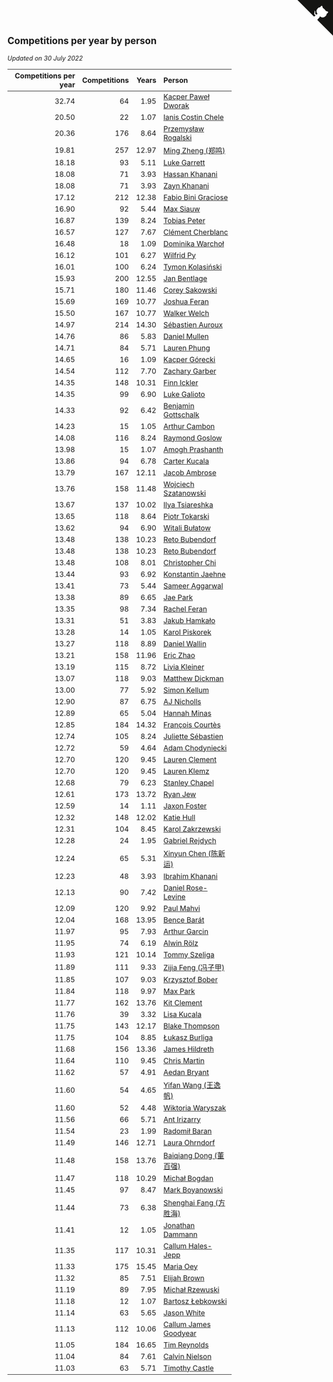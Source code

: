 ## Competitions per year by person

*Updated on 30 July 2022*

| Competitions per year | Competitions | Years | Person |
| ---: | ---: | ---: | :--- |
| 32.74 | 64 | 1.95 | [Kacper Paweł Dworak](https://www.worldcubeassociation.org/persons/2020DWOR01) |
| 20.50 | 22 | 1.07 | [Ianis Costin Chele](https://www.worldcubeassociation.org/persons/2021CHEL01) |
| 20.36 | 176 | 8.64 | [Przemysław Rogalski](https://www.worldcubeassociation.org/persons/2013ROGA02) |
| 19.81 | 257 | 12.97 | [Ming Zheng (郑鸣)](https://www.worldcubeassociation.org/persons/2009ZHEN11) |
| 18.18 | 93 | 5.11 | [Luke Garrett](https://www.worldcubeassociation.org/persons/2017GARR05) |
| 18.08 | 71 | 3.93 | [Hassan Khanani](https://www.worldcubeassociation.org/persons/2018KHAN26) |
| 18.08 | 71 | 3.93 | [Zayn Khanani](https://www.worldcubeassociation.org/persons/2018KHAN28) |
| 17.12 | 212 | 12.38 | [Fabio Bini Graciose](https://www.worldcubeassociation.org/persons/2010GRAC02) |
| 16.90 | 92 | 5.44 | [Max Siauw](https://www.worldcubeassociation.org/persons/2017SIAU02) |
| 16.87 | 139 | 8.24 | [Tobias Peter](https://www.worldcubeassociation.org/persons/2014PETE03) |
| 16.57 | 127 | 7.67 | [Clément Cherblanc](https://www.worldcubeassociation.org/persons/2014CHER05) |
| 16.48 | 18 | 1.09 | [Dominika Warchoł](https://www.worldcubeassociation.org/persons/2021WARC01) |
| 16.12 | 101 | 6.27 | [Wilfrid Py](https://www.worldcubeassociation.org/persons/2016PYWI01) |
| 16.01 | 100 | 6.24 | [Tymon Kolasiński](https://www.worldcubeassociation.org/persons/2016KOLA02) |
| 15.93 | 200 | 12.55 | [Jan Bentlage](https://www.worldcubeassociation.org/persons/2010BENT01) |
| 15.71 | 180 | 11.46 | [Corey Sakowski](https://www.worldcubeassociation.org/persons/2011SAKO01) |
| 15.69 | 169 | 10.77 | [Joshua Feran](https://www.worldcubeassociation.org/persons/2011FERA01) |
| 15.50 | 167 | 10.77 | [Walker Welch](https://www.worldcubeassociation.org/persons/2011WELC01) |
| 14.97 | 214 | 14.30 | [Sébastien Auroux](https://www.worldcubeassociation.org/persons/2008AURO01) |
| 14.76 | 86 | 5.83 | [Daniel Mullen](https://www.worldcubeassociation.org/persons/2016MULL04) |
| 14.71 | 84 | 5.71 | [Lauren Phung](https://www.worldcubeassociation.org/persons/2016PHUN02) |
| 14.65 | 16 | 1.09 | [Kacper Górecki](https://www.worldcubeassociation.org/persons/2021GORE01) |
| 14.54 | 112 | 7.70 | [Zachary Garber](https://www.worldcubeassociation.org/persons/2014GARB01) |
| 14.35 | 148 | 10.31 | [Finn Ickler](https://www.worldcubeassociation.org/persons/2012ICKL01) |
| 14.35 | 99 | 6.90 | [Luke Galioto](https://www.worldcubeassociation.org/persons/2015GALI02) |
| 14.33 | 92 | 6.42 | [Benjamin Gottschalk](https://www.worldcubeassociation.org/persons/2016GOTT01) |
| 14.23 | 15 | 1.05 | [Arthur Cambon](https://www.worldcubeassociation.org/persons/2021CAMB01) |
| 14.08 | 116 | 8.24 | [Raymond Goslow](https://www.worldcubeassociation.org/persons/2014GOSL01) |
| 13.98 | 15 | 1.07 | [Amogh Prashanth](https://www.worldcubeassociation.org/persons/2021PRAS01) |
| 13.86 | 94 | 6.78 | [Carter Kucala](https://www.worldcubeassociation.org/persons/2015KUCA01) |
| 13.79 | 167 | 12.11 | [Jacob Ambrose](https://www.worldcubeassociation.org/persons/2010AMBR01) |
| 13.76 | 158 | 11.48 | [Wojciech Szatanowski](https://www.worldcubeassociation.org/persons/2011SZAT01) |
| 13.67 | 137 | 10.02 | [Ilya Tsiareshka](https://www.worldcubeassociation.org/persons/2012TERE01) |
| 13.65 | 118 | 8.64 | [Piotr Tokarski](https://www.worldcubeassociation.org/persons/2013TOKA01) |
| 13.62 | 94 | 6.90 | [Witali Bułatow](https://www.worldcubeassociation.org/persons/2015BUAT01) |
| 13.48 | 138 | 10.23 | [Reto Bubendorf](https://www.worldcubeassociation.org/persons/2012BUBE01) |
| 13.48 | 138 | 10.23 | [Reto Bubendorf](https://www.worldcubeassociation.org/persons/2012BUBE01) |
| 13.48 | 108 | 8.01 | [Christopher Chi](https://www.worldcubeassociation.org/persons/2014CHIC01) |
| 13.44 | 93 | 6.92 | [Konstantin Jaehne](https://www.worldcubeassociation.org/persons/2015JAEH01) |
| 13.41 | 73 | 5.44 | [Sameer Aggarwal](https://www.worldcubeassociation.org/persons/2017AGGA01) |
| 13.38 | 89 | 6.65 | [Jae Park](https://www.worldcubeassociation.org/persons/2015PARK24) |
| 13.35 | 98 | 7.34 | [Rachel Feran](https://www.worldcubeassociation.org/persons/2015FERA01) |
| 13.31 | 51 | 3.83 | [Jakub Hamkało](https://www.worldcubeassociation.org/persons/2018HAMK01) |
| 13.28 | 14 | 1.05 | [Karol Piskorek](https://www.worldcubeassociation.org/persons/2021PISK01) |
| 13.27 | 118 | 8.89 | [Daniel Wallin](https://www.worldcubeassociation.org/persons/2013WALL03) |
| 13.21 | 158 | 11.96 | [Eric Zhao](https://www.worldcubeassociation.org/persons/2010ZHAO19) |
| 13.19 | 115 | 8.72 | [Livia Kleiner](https://www.worldcubeassociation.org/persons/2013KLEI03) |
| 13.07 | 118 | 9.03 | [Matthew Dickman](https://www.worldcubeassociation.org/persons/2013DICK01) |
| 13.00 | 77 | 5.92 | [Simon Kellum](https://www.worldcubeassociation.org/persons/2016KELL12) |
| 12.90 | 87 | 6.75 | [AJ Nicholls](https://www.worldcubeassociation.org/persons/2015NICH04) |
| 12.89 | 65 | 5.04 | [Hannah Minas](https://www.worldcubeassociation.org/persons/2017MINA04) |
| 12.85 | 184 | 14.32 | [François Courtès](https://www.worldcubeassociation.org/persons/2008COUR01) |
| 12.74 | 105 | 8.24 | [Juliette Sébastien](https://www.worldcubeassociation.org/persons/2014SEBA01) |
| 12.72 | 59 | 4.64 | [Adam Chodyniecki](https://www.worldcubeassociation.org/persons/2017CHOD02) |
| 12.70 | 120 | 9.45 | [Lauren Clement](https://www.worldcubeassociation.org/persons/2013KLEM01) |
| 12.70 | 120 | 9.45 | [Lauren Klemz](https://www.worldcubeassociation.org/persons/2013KLEM01) |
| 12.68 | 79 | 6.23 | [Stanley Chapel](https://www.worldcubeassociation.org/persons/2016CHAP04) |
| 12.61 | 173 | 13.72 | [Ryan Jew](https://www.worldcubeassociation.org/persons/2008JEWR01) |
| 12.59 | 14 | 1.11 | [Jaxon Foster](https://www.worldcubeassociation.org/persons/2021FOST01) |
| 12.32 | 148 | 12.02 | [Katie Hull](https://www.worldcubeassociation.org/persons/2010HULL01) |
| 12.31 | 104 | 8.45 | [Karol Zakrzewski](https://www.worldcubeassociation.org/persons/2014ZAKR01) |
| 12.28 | 24 | 1.95 | [Gabriel Rejdych](https://www.worldcubeassociation.org/persons/2020REJD01) |
| 12.24 | 65 | 5.31 | [Xinyun Chen (陈新运)](https://www.worldcubeassociation.org/persons/2017CHEN36) |
| 12.23 | 48 | 3.93 | [Ibrahim Khanani](https://www.worldcubeassociation.org/persons/2018KHAN27) |
| 12.13 | 90 | 7.42 | [Daniel Rose-Levine](https://www.worldcubeassociation.org/persons/2015ROSE01) |
| 12.09 | 120 | 9.92 | [Paul Mahvi](https://www.worldcubeassociation.org/persons/2012MAHV01) |
| 12.04 | 168 | 13.95 | [Bence Barát](https://www.worldcubeassociation.org/persons/2008BARA01) |
| 11.97 | 95 | 7.93 | [Arthur Garcin](https://www.worldcubeassociation.org/persons/2014GARC27) |
| 11.95 | 74 | 6.19 | [Alwin Rölz](https://www.worldcubeassociation.org/persons/2016ROLZ01) |
| 11.93 | 121 | 10.14 | [Tommy Szeliga](https://www.worldcubeassociation.org/persons/2012SZEL01) |
| 11.89 | 111 | 9.33 | [Zijia Feng (冯子甲)](https://www.worldcubeassociation.org/persons/2013FENG02) |
| 11.85 | 107 | 9.03 | [Krzysztof Bober](https://www.worldcubeassociation.org/persons/2013BOBE01) |
| 11.84 | 118 | 9.97 | [Max Park](https://www.worldcubeassociation.org/persons/2012PARK03) |
| 11.77 | 162 | 13.76 | [Kit Clement](https://www.worldcubeassociation.org/persons/2008CLEM01) |
| 11.76 | 39 | 3.32 | [Lisa Kucala](https://www.worldcubeassociation.org/persons/2019KUCA01) |
| 11.75 | 143 | 12.17 | [Blake Thompson](https://www.worldcubeassociation.org/persons/2010THOM03) |
| 11.75 | 104 | 8.85 | [Łukasz Burliga](https://www.worldcubeassociation.org/persons/2013BURL01) |
| 11.68 | 156 | 13.36 | [James Hildreth](https://www.worldcubeassociation.org/persons/2009HILD01) |
| 11.64 | 110 | 9.45 | [Chris Martin](https://www.worldcubeassociation.org/persons/2013MART03) |
| 11.62 | 57 | 4.91 | [Aedan Bryant](https://www.worldcubeassociation.org/persons/2017BRYA06) |
| 11.60 | 54 | 4.65 | [Yifan Wang (王逸帆)](https://www.worldcubeassociation.org/persons/2017WANY29) |
| 11.60 | 52 | 4.48 | [Wiktoria Waryszak](https://www.worldcubeassociation.org/persons/2018WARY01) |
| 11.56 | 66 | 5.71 | [Ant Irizarry](https://www.worldcubeassociation.org/persons/2016IRIZ02) |
| 11.54 | 23 | 1.99 | [Radomił Baran](https://www.worldcubeassociation.org/persons/2020BARA02) |
| 11.49 | 146 | 12.71 | [Laura Ohrndorf](https://www.worldcubeassociation.org/persons/2009OHRN01) |
| 11.48 | 158 | 13.76 | [Baiqiang Dong (董百强)](https://www.worldcubeassociation.org/persons/2008DONG06) |
| 11.47 | 118 | 10.29 | [Michał Bogdan](https://www.worldcubeassociation.org/persons/2012BOGD01) |
| 11.45 | 97 | 8.47 | [Mark Boyanowski](https://www.worldcubeassociation.org/persons/2014BOYA01) |
| 11.44 | 73 | 6.38 | [Shenghai Fang (方胜海)](https://www.worldcubeassociation.org/persons/2016FANG01) |
| 11.41 | 12 | 1.05 | [Jonathan Dammann](https://www.worldcubeassociation.org/persons/2021DAMM01) |
| 11.35 | 117 | 10.31 | [Callum Hales-Jepp](https://www.worldcubeassociation.org/persons/2012HALE01) |
| 11.33 | 175 | 15.45 | [Maria Oey](https://www.worldcubeassociation.org/persons/2007OEYM01) |
| 11.32 | 85 | 7.51 | [Elijah Brown](https://www.worldcubeassociation.org/persons/2015BROW03) |
| 11.19 | 89 | 7.95 | [Michał Rzewuski](https://www.worldcubeassociation.org/persons/2014RZEW01) |
| 11.18 | 12 | 1.07 | [Bartosz Łebkowski](https://www.worldcubeassociation.org/persons/2021LEBK01) |
| 11.14 | 63 | 5.65 | [Jason White](https://www.worldcubeassociation.org/persons/2016WHIT16) |
| 11.13 | 112 | 10.06 | [Callum James Goodyear](https://www.worldcubeassociation.org/persons/2012GOOD02) |
| 11.05 | 184 | 16.65 | [Tim Reynolds](https://www.worldcubeassociation.org/persons/2005REYN01) |
| 11.04 | 84 | 7.61 | [Calvin Nielson](https://www.worldcubeassociation.org/persons/2014NIEL03) |
| 11.03 | 63 | 5.71 | [Timothy Castle](https://www.worldcubeassociation.org/persons/2016CAST48) |


<a href="https://github.com/JustinTimeCuber/wca_statistics" class="github-corner" aria-label="View source on Github"><svg width="80" height="80" viewBox="0 0 250 250" style="fill:#151513; color:#fff; position: absolute; top: 0; border: 0; right: 0;" aria-hidden="true"><path d="M0,0 L115,115 L130,115 L142,142 L250,250 L250,0 Z"></path><path d="M128.3,109.0 C113.8,99.7 119.0,89.6 119.0,89.6 C122.0,82.7 120.5,78.6 120.5,78.6 C119.2,72.0 123.4,76.3 123.4,76.3 C127.3,80.9 125.5,87.3 125.5,87.3 C122.9,97.6 130.6,101.9 134.4,103.2" fill="currentColor" style="transform-origin: 130px 106px;" class="octo-arm"></path><path d="M115.0,115.0 C114.9,115.1 118.7,116.5 119.8,115.4 L133.7,101.6 C136.9,99.2 139.9,98.4 142.2,98.6 C133.8,88.0 127.5,74.4 143.8,58.0 C148.5,53.4 154.0,51.2 159.7,51.0 C160.3,49.4 163.2,43.6 171.4,40.1 C171.4,40.1 176.1,42.5 178.8,56.2 C183.1,58.6 187.2,61.8 190.9,65.4 C194.5,69.0 197.7,73.2 200.1,77.6 C213.8,80.2 216.3,84.9 216.3,84.9 C212.7,93.1 206.9,96.0 205.4,96.6 C205.1,102.4 203.0,107.8 198.3,112.5 C181.9,128.9 168.3,122.5 157.7,114.1 C157.9,116.9 156.7,120.9 152.7,124.9 L141.0,136.5 C139.8,137.7 141.6,141.9 141.8,141.8 Z" fill="currentColor" class="octo-body"></path></svg></a><style>.github-corner:hover .octo-arm{animation:octocat-wave 560ms ease-in-out}@keyframes octocat-wave{0%,100%{transform:rotate(0)}20%,60%{transform:rotate(-25deg)}40%,80%{transform:rotate(10deg)}}@media (max-width:500px){.github-corner:hover .octo-arm{animation:none}.github-corner .octo-arm{animation:octocat-wave 560ms ease-in-out}}</style>
